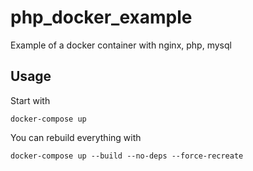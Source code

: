 # php_docker_example

Example of a docker container with nginx, php, mysql

## Usage

Start with
```
docker-compose up

```

You can rebuild everything with
```
docker-compose up --build --no-deps --force-recreate

```